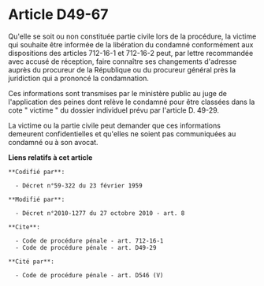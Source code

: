 # Article D49-67

Qu'elle se soit ou non constituée partie civile lors de la procédure, la victime qui souhaite être informée de la libération
du condamné conformément aux dispositions des articles 712-16-1 et 712-16-2 peut, par lettre recommandée avec accusé de
réception, faire connaître ses changements d'adresse auprès du procureur de la République ou du procureur général près la
juridiction qui a prononcé la condamnation. 

Ces informations sont transmises par le ministère public au juge de l'application des peines dont relève le condamné pour
être classées dans la cote " victime " du dossier individuel prévu par l'article D. 49-29. 

La victime ou la partie civile peut demander que ces informations demeurent confidentielles et qu'elles ne soient pas
communiquées au condamné ou à son avocat.

**Liens relatifs à cet article**

	**Codifié par**:

	  - Décret n°59-322 du 23 février 1959

	**Modifié par**:

	  - Décret n°2010-1277 du 27 octobre 2010 - art. 8

	**Cite**:

	  - Code de procédure pénale - art. 712-16-1
	  - Code de procédure pénale - art. D49-29

	**Cité par**:

	  - Code de procédure pénale - art. D546 (V)
